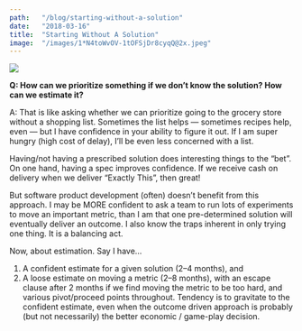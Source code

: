 ```yaml
---
path:	"/blog/starting-without-a-solution"
date:	"2018-03-16"
title:	"Starting Without A Solution"
image:	"/images/1*N4toWvOV-1tOFSjDr8cyqQ@2x.jpeg"
---
```


![](/images/1*N4toWvOV-1tOFSjDr8cyqQ@2x.jpeg)

**Q: How can we prioritize something if we don’t know the solution? How can we estimate it?**

A: That is like asking whether we can prioritize going to the grocery store without a shopping list. Sometimes the list helps — sometimes recipes help, even — but I have confidence in your ability to figure it out. If I am super hungry (high cost of delay), I’ll be even less concerned with a list.

Having/not having a prescribed solution does interesting things to the “bet”. On one hand, having a spec improves confidence. If we receive cash on delivery when we deliver “Exactly This”, then great!

But software product development (often) doesn’t benefit from this approach. I may be MORE confident to ask a team to run lots of experiments to move an important metric, than I am that one pre-determined solution will eventually deliver an outcome. I also know the traps inherent in only trying one thing. It is a balancing act.

Now, about estimation. Say I have…

1. A confident estimate for a given solution (2–4 months), and
2. A loose estimate on moving a metric (2–8 months), with an escape clause after 2 months if we find moving the metric to be too hard, and various pivot/proceed points throughout.
Tendency is to gravitate to the confident estimate, even when the outcome driven approach is probably (but not necessarily) the better economic / game-play decision.


